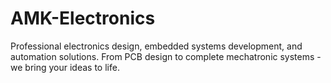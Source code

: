 # AMK-Electronics
Professional electronics design, embedded systems development, and automation solutions. From PCB design to complete mechatronic systems - we bring your ideas to life.
